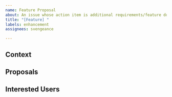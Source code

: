 ```yaml
---
name: Feature Proposal
about: An issue whose action item is additional requirements/feature documentation
title: "[Feature] "
labels: enhancement
assignees: svengeance

---
```


## Context

## Proposals

<!--
Husky Developers: This feature benefits maintainers of Husky
Developers: This feature benefits clients writing installers
End-Users: This feature benefits users installing from a Husky Installer
-->
## Interested Users
